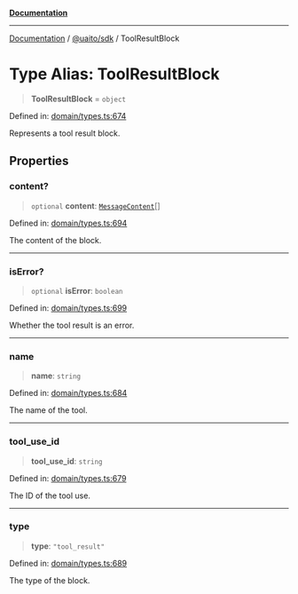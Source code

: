 [**Documentation**](../../../README.md)

***

[Documentation](../../../README.md) / [@uaito/sdk](../README.md) / ToolResultBlock

# Type Alias: ToolResultBlock

> **ToolResultBlock** = `object`

Defined in: [domain/types.ts:674](https://github.com/elribonazo/uaito/blob/2bed7d2eb6bfa6c768bdfa8c5f599b6d51e03cd7/packages/sdk/src/domain/types.ts#L674)

Represents a tool result block.

## Properties

### content?

> `optional` **content**: [`MessageContent`](MessageContent.md)[]

Defined in: [domain/types.ts:694](https://github.com/elribonazo/uaito/blob/2bed7d2eb6bfa6c768bdfa8c5f599b6d51e03cd7/packages/sdk/src/domain/types.ts#L694)

The content of the block.

***

### isError?

> `optional` **isError**: `boolean`

Defined in: [domain/types.ts:699](https://github.com/elribonazo/uaito/blob/2bed7d2eb6bfa6c768bdfa8c5f599b6d51e03cd7/packages/sdk/src/domain/types.ts#L699)

Whether the tool result is an error.

***

### name

> **name**: `string`

Defined in: [domain/types.ts:684](https://github.com/elribonazo/uaito/blob/2bed7d2eb6bfa6c768bdfa8c5f599b6d51e03cd7/packages/sdk/src/domain/types.ts#L684)

The name of the tool.

***

### tool\_use\_id

> **tool\_use\_id**: `string`

Defined in: [domain/types.ts:679](https://github.com/elribonazo/uaito/blob/2bed7d2eb6bfa6c768bdfa8c5f599b6d51e03cd7/packages/sdk/src/domain/types.ts#L679)

The ID of the tool use.

***

### type

> **type**: `"tool_result"`

Defined in: [domain/types.ts:689](https://github.com/elribonazo/uaito/blob/2bed7d2eb6bfa6c768bdfa8c5f599b6d51e03cd7/packages/sdk/src/domain/types.ts#L689)

The type of the block.
